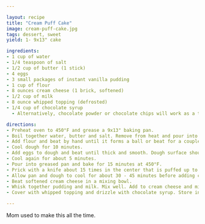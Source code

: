 ```yaml
---

layout: recipe
title: "Cream Puff Cake"
image: cream-puff-cake.jpg
tags: dessert, sweet
yield: 1- 9x13" cake

ingredients:
- 1 cup of water
- 1/4 teaspoon of salt
- 1/2 cup of butter (1 stick)
- 4 eggs
- 3 small packages of instant vanilla pudding
- 1 cup of flour
- 8 ounces cream cheese (1 brick, softened)
- 1/2 cup of milk
- 8 ounce whipped topping (defrosted)
- 1/4 cup of chocolate syrup
  - Alternatively, chocolate powder or chocolate chips will work as a topping.

directions:
- Preheat oven to 450°F and grease a 9x13" baking pan.
- Boil together water, butter and salt. Remove from heat and pour into a mixing bowl.
- Add flour and beat by hand until it forms a ball or beat for a couple of minutes with an electric mixer until very well mixed.
- Cool dough for 10 minutes.
- Add eggs to dough and beat until thick and smooth. Dough surface should have a satin sheen.
- Cool again for about 5 minutes.
- Pour into greased pan and bake for 15 minutes at 450°F.
- Prick with a knife about 15 times in the center that is puffed up to allow air to escape. Reduce oven heat to 350°F and bake another 20 minutes.
- Allow pan and dough to cool for about 30 - 45 minutes before adding cream filling.
- Beat softened cream cheese in a mixing bowl.
- Whisk together pudding and milk. Mix well. Add to cream cheese and mix slowly at first and then beat well. Pour over baked cream puff.
- Cover with whipped topping and drizzle with chocolate syrup. Store in the refrigerator.

---
```


Mom used to make this all the time.
